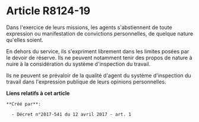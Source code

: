 # Article R8124-19

Dans l'exercice de leurs missions, les agents s'abstiennent de toute expression ou manifestation de convictions personnelles,
de quelque nature qu'elles soient.

En dehors du service, ils s'expriment librement dans les limites posées par le devoir de réserve. Ils ne peuvent notamment
tenir des propos de nature à nuire à la considération du système d'inspection du travail.

Ils ne peuvent se prévaloir de la qualité d'agent du système d'inspection du travail dans l'expression publique de leurs
opinions personnelles.

**Liens relatifs à cet article**

	**Créé par**:

	  - Décret n°2017-541 du 12 avril 2017 - art. 1
